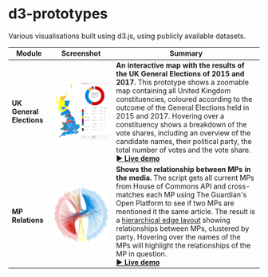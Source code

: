 # d3-prototypes
Various visualisations built using d3.js, using publicly available datasets.


| Module | Screenshot | Summary |
| ------ | ---------- | ------- |
|__UK General Elections__|[<img src="uk-general-elections/screenshot.png" alt="uk-general-elections screenshot" width="600" />](uk-general-elections/screenshot.png)|__An interactive map with the results of the UK General Elections of 2015 and 2017.__ This prototype shows a zoomable map containing all United Kingdom constituencies, coloured according to the outcome of the General Elections held in 2015 and 2017. Hovering over a constituency shows a breakdown of the vote shares, including an overview of the candidate names, their political party, the total number of votes and the vote share.<br />__[► Live demo](https://wietze.github.io/d3-prototypes/uk-general-elections/index.html)__ |
|__MP Relations__|[<img src="mp-relations/screenshot.png" alt="mp-relations screenshot" width="600" />](mp-relations/screenshot.png)| __Shows the relationship between MPs in the media.__  The script gets all current MPs from House of Commons API and cross-matches each MP using The Guardian's Open Platform to see if two MPs are mentioned it the same article. The result is a [hierarchical edge layout](https://bl.ocks.org/mbostock/7607999) showing relationships between MPs, clustered by party. Hovering over the names of the MPs will highlight the relationships of the MP in question.<br />__[► Live demo](https://wietze.github.io/d3-prototypes/mp-relations/index.html)__|
